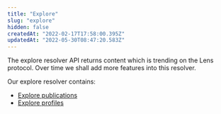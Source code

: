 ```yaml
---
title: "Explore"
slug: "explore"
hidden: false
createdAt: "2022-02-17T17:58:00.395Z"
updatedAt: "2022-05-30T08:47:20.583Z"
---
```

The explore resolver API returns content which is trending on the Lens protocol. Over time we shall add more features into this resolver.

Our explore resolver contains:

- [Explore publications](doc:explore-publications)
- [Explore profiles](doc:explore-profiles)